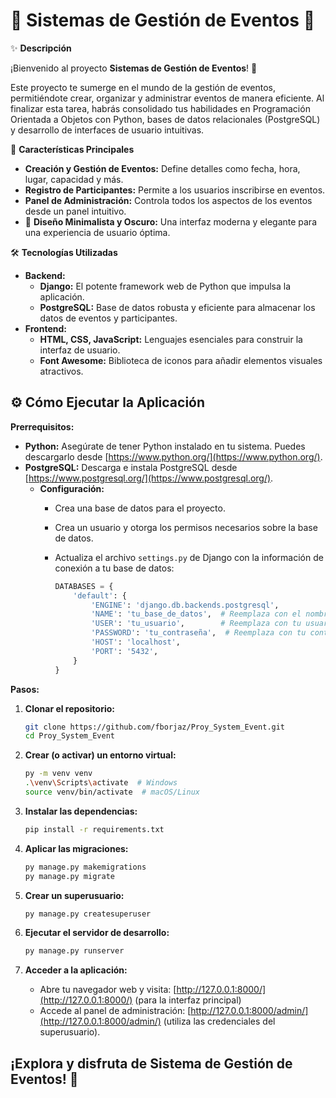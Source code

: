 # 🎁 Sistemas de Gestión de Eventos 🎉

✨ **Descripción**

¡Bienvenido al proyecto **Sistemas de Gestión de Eventos**! 🛒

Este proyecto te sumerge en el mundo de la gestión de eventos, permitiéndote crear, organizar y administrar eventos de manera eficiente. Al finalizar esta tarea, habrás consolidado tus habilidades en Programación Orientada a Objetos con Python, bases de datos relacionales (PostgreSQL) y desarrollo de interfaces de usuario intuitivas.

🚀 **Características Principales**

*   **Creación y Gestión de Eventos:** Define detalles como fecha, hora, lugar, capacidad y más.
*   **Registro de Participantes:** Permite a los usuarios inscribirse en eventos.
*   **Panel de Administración:** Controla todos los aspectos de los eventos desde un panel intuitivo.
*   🎨 **Diseño Minimalista y Oscuro:** Una interfaz moderna y elegante para una experiencia de usuario óptima.

🛠️ **Tecnologías Utilizadas**

*   **Backend:**
    *   **Django:** El potente framework web de Python que impulsa la aplicación.
    *   **PostgreSQL:** Base de datos robusta y eficiente para almacenar los datos de eventos y participantes.
*   **Frontend:**
    *   **HTML, CSS, JavaScript:** Lenguajes esenciales para construir la interfaz de usuario.
    *   **Font Awesome:** Biblioteca de iconos para añadir elementos visuales atractivos.

## ⚙️ Cómo Ejecutar la Aplicación

**Prerrequisitos:**

*   **Python:** Asegúrate de tener Python instalado en tu sistema. Puedes descargarlo desde [https://www.python.org/](https://www.python.org/).
*   **PostgreSQL:** Descarga e instala PostgreSQL desde [https://www.postgresql.org/](https://www.postgresql.org/).
    *   **Configuración:**
        *   Crea una base de datos para el proyecto.
        *   Crea un usuario y otorga los permisos necesarios sobre la base de datos.
        *   Actualiza el archivo `settings.py` de Django con la información de conexión a tu base de datos:

            ```python
            DATABASES = {
                'default': {
                    'ENGINE': 'django.db.backends.postgresql',
                    'NAME': 'tu_base_de_datos',  # Reemplaza con el nombre de tu base de datos
                    'USER': 'tu_usuario',        # Reemplaza con tu usuario de PostgreSQL
                    'PASSWORD': 'tu_contraseña',  # Reemplaza con tu contraseña
                    'HOST': 'localhost',
                    'PORT': '5432',
                }
            }
            ```

**Pasos:**

1.  **Clonar el repositorio:**

    ```bash
    git clone https://github.com/fborjaz/Proy_System_Event.git
    cd Proy_System_Event
    ```

2.  **Crear (o activar) un entorno virtual:**

    ```bash
    py -m venv venv
    .\venv\Scripts\activate  # Windows
    source venv/bin/activate  # macOS/Linux
    ```

3.  **Instalar las dependencias:**

    ```bash
    pip install -r requirements.txt
    ```

4.  **Aplicar las migraciones:**

    ```bash
    py manage.py makemigrations
    py manage.py migrate
    ```

5.  **Crear un superusuario:**

    ```bash
    py manage.py createsuperuser
    ```

6.  **Ejecutar el servidor de desarrollo:**

    ```bash
    py manage.py runserver
    ```

7.  **Acceder a la aplicación:**

    *   Abre tu navegador web y visita: [http://127.0.0.1:8000/](http://127.0.0.1:8000/) (para la interfaz principal)
    *   Accede al panel de administración: [http://127.0.0.1:8000/admin/](http://127.0.0.1:8000/admin/) (utiliza las credenciales del superusuario).

## ¡Explora y disfruta de Sistema de Gestión de Eventos! 🎉
